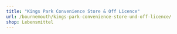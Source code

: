 ```yaml
---
title: "Kings Park Convenience Store & Off Licence"
url: /bournemouth/kings-park-convenience-store-und-off-licence/
shop: Lebensmittel
---
```

